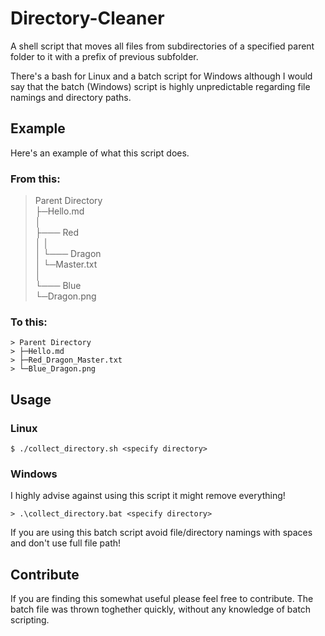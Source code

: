 # Directory-Cleaner
A shell script that moves all files from subdirectories of a specified parent folder to it with a prefix of previous subfolder. 

There's a bash for Linux and a batch script for Windows although I would say that the batch (Windows) script is highly unpredictable regarding file namings and directory paths. 

## Example
Here's an example of what this script does. 

### From this:
> Parent Directory  
> ├─Hello.md  
> │  
> ├─── Red  
> │    │  
> │    └─── Dragon  
> │         └─Master.txt  
> │  
> └─── Blue  
>      └─Dragon.png  

### To this:
```
> Parent Directory
> ├─Hello.md
> ├─Red_Dragon_Master.txt
> └─Blue_Dragon.png
```

## Usage
### Linux
```console
$ ./collect_directory.sh <specify directory>
```

### Windows
I highly advise against using this script it might remove everything! 
```console
> .\collect_directory.bat <specify directory>
```

If you are using this batch script avoid file/directory namings with spaces and don't use full file path! 

## Contribute
If you are finding this somewhat useful please feel free to contribute. The batch file was thrown toghether quickly, without any knowledge of batch scripting.  
